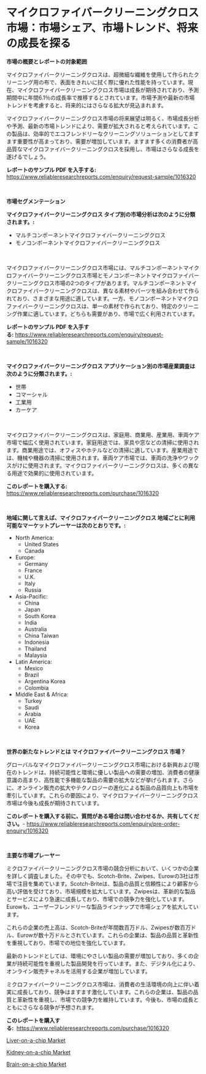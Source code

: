 <p><h1>マイクロファイバークリーニングクロス市場：市場シェア、市場トレンド、将来の成長を探る</h1></p><p><strong>市場の概要とレポートの対象範囲</strong></p>
<p><p>マイクロファイバークリーニングクロスは、超微細な繊維を使用して作られたクリーニング用の布で、表面をきれいに拭く際に優れた性能を持っています。現在、マイクロファイバークリーニングクロス市場は成長が期待されており、予測期間中に年間6.1％の成長率で推移するとされています。市場予測や最新の市場トレンドを考慮すると、将来的にはさらなる拡大が見込まれます。</p><p>マイクロファイバークリーニングクロス市場の将来展望は明るく、市場成長分析や予測、最新の市場トレンドにより、需要が拡大されると考えられています。この製品は、効率的でエコフレンドリーなクリーニングソリューションとしてますます重要性が高まっており、需要が増加しています。ますます多くの消費者が高品質なマイクロファイバークリーニングクロスを採用し、市場はさらなる成長を遂げるでしょう。</p></p>
<p><strong>レポートのサンプル PDF を入手する:</strong> <a href="https://www.reliableresearchreports.com/enquiry/request-sample/1016320">https://www.reliableresearchreports.com/enquiry/request-sample/1016320</a></p>
<p>&nbsp;</p>
<p><strong>市場セグメンテーション</strong></p>
<p><strong>マイクロファイバークリーニングクロス タイプ別の市場分析は次のように分類されます。:</strong></p>
<p><ul><li>マルチコンポーネントマイクロファイバークリーニングクロス</li><li>モノコンポーネントマイクロファイバークリーニングクロス</li></ul></p>
<p>&nbsp;</p>
<p><p>マイクロファイバークリーニングクロス市場には、マルチコンポーネントマイクロファイバークリーニングクロス市場とモノコンポーネントマイクロファイバークリーニングクロス市場の2つのタイプがあります。マルチコンポーネントマイクロファイバークリーニングクロスは、異なる素材やパーツを組み合わせて作られており、さまざまな用途に適しています。一方、モノコンポーネントマイクロファイバークリーニングクロスは、単一の素材で作られており、特定のクリーニング作業に適しています。どちらも需要があり、市場で広く利用されています。</p></p>
<p><strong>レポートのサンプル PDF を入手する:</strong>&nbsp;<a href="https://www.reliableresearchreports.com/enquiry/request-sample/1016320">https://www.reliableresearchreports.com/enquiry/request-sample/1016320</a></p>
<p>&nbsp;</p>
<p><strong> マイクロファイバークリーニングクロス アプリケーション別の市場産業調査は次のように分類されます。:</strong></p>
<p><ul><li>世帯</li><li>コマーシャル</li><li>工業用</li><li>カーケア</li></ul></p>
<p>&nbsp;</p>
<p><p>マイクロファイバークリーニングクロスは、家庭用、商業用、産業用、車両ケア市場で幅広く使用されています。家庭用途では、家具や窓などの清掃に使用されます。商業用途では、オフィスやホテルなどの清掃に適しています。産業用途では、機械や機器の清掃に使用されます。車両ケア市場では、車両の洗浄やワックスがけに使用されます。マイクロファイバークリーニングクロスは、多くの異なる用途で効果的に使用されています。</p></p>
<p><strong>このレポートを購入する:</strong>&nbsp; <a href="https://www.reliableresearchreports.com/purchase/1016320">https://www.reliableresearchreports.com/purchase/1016320</a></p>
<p>&nbsp;</p>
<p><strong>地域に関して言えば、マイクロファイバークリーニングクロス 地域ごとに利用可能なマーケットプレーヤーは次のとおりです。:</strong></p>
<p><ul>
    <li>
        North America:
        <ul>
            <li>United States</li>
            <li>Canada</li>
        </ul>
    </li>
    <li>
        Europe:
        <ul>
            <li>Germany</li>
            <li>France</li>
            <li>U.K.</li>
            <li>Italy</li>
            <li>Russia</li>
        </ul>
    </li>
    <li>
        Asia-Pacific:
        <ul>
            <li>China</li>
            <li>Japan</li>
            <li>South Korea</li>
            <li>India</li>
            <li>Australia</li>
            <li>China Taiwan</li>
            <li>Indonesia</li>
            <li>Thailand</li>
            <li>Malaysia</li>
        </ul>
    </li>
    <li>
        Latin America:
        <ul>
            <li>Mexico</li>
            <li>Brazil</li>
            <li>Argentina Korea</li>
            <li>Colombia</li>
        </ul>
    </li>
    <li>
        Middle East & Africa:
        <ul>
            <li>Turkey</li>
            <li>Saudi</li>
            <li>Arabia</li>
            <li>UAE</li>
            <li>Korea</li>
        </ul>
    </li>
    </ul></p>
<p>&nbsp;</p>
<p><strong>世界の新たなトレンドとは マイクロファイバークリーニングクロス 市場？</strong></p>
<p><p>グローバルなマイクロファイバークリーニングクロス市場における新興および現在のトレンドは、持続可能性と環境に優しい製品への需要の増加、消費者の健康意識の高まり、高性能で多機能な製品の需要の拡大などが挙げられます。さらに、オンライン販売の拡大やテクノロジーの進化による製品の品質向上も市場を牽引しています。これらの要因により、マイクロファイバークリーニングクロス市場は今後も成長が期待されています。</p></p>
<p><strong>このレポートを購入する前に、質問がある場合は問い合わせるか、共有してください。</strong>- <a href="https://www.reliableresearchreports.com/enquiry/pre-order-enquiry/1016320">https://www.reliableresearchreports.com/enquiry/pre-order-enquiry/1016320</a></p>
<p>&nbsp;</p>
<p><strong>主要な市場プレーヤー</strong></p>
<p><p>ミクロファイバークリーニングクロス市場の競合分析において、いくつかの企業を詳しく調査しました。その中でも、Scotch-Brite、Zwipes、Eurowの3社は市場で注目を集めています。Scotch-Briteは、製品の品質と信頼性により顧客から高い評価を受けており、市場規模を拡大しています。Zwipesは、革新的な製品とサービスにより急速に成長しており、市場での競争力を強化しています。Eurowも、ユーザーフレンドリーな製品ラインナップで市場シェアを拡大しています。</p><p>これらの企業の売上高は、Scotch-Briteが年間数百万ドル、Zwipesが数百万ドル、Eurowが数十万ドルとされています。これらの企業は、製品の品質と革新性を重視しており、市場での地位を強化しています。</p><p>最新のトレンドとしては、環境にやさしい製品の需要が増加しており、多くの企業が持続可能性を重視した製品開発を行っています。また、デジタル化により、オンライン販売チャネルを活用する企業が増加しています。</p><p>ミクロファイバークリーニングクロス市場は、消費者の生活環境の向上に伴い着実に成長しており、競争はますます激化しています。これらの企業は、製品の品質と革新性を重視し、市場での競争力を維持しています。今後も、市場の成長とともにさらなる競争が予想されます。</p></p>
<p><strong>このレポートを購入する:</strong>&nbsp;&nbsp;<a href="https://www.reliableresearchreports.com/purchase/1016320">https://www.reliableresearchreports.com/purchase/1016320</a></p>
<p><p><a href="https://view.publitas.com/reportprime-1/liver-on-a-chip-market-size-growth-outlook-from-2023-to-2030-projecting-at-markets-trends-analysis-by-application-regional-outlook-and-revenue/">Liver-on-a-chip Market</a></p><p><a href="https://view.publitas.com/reportprime-1/kidney-on-a-chip-market-analysis-and-market-size-global-industry-overview-market-segmentation-and-forecast-2023-to-2030/">Kidney-on-a-chip Market</a></p><p><a href="https://view.publitas.com/reportprime-1/brain-on-a-chip-market-offer-valuable-insights-into-market-size-market-share-market-trends-and-projections-spanning-from-2023-to-2030/">Brain-on-a-chip Market</a></p></p>